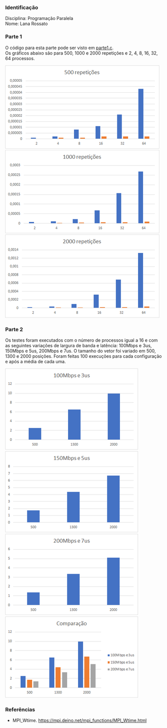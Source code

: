 ### Identificação

Disciplina: Programação Paralela  
Nome: Lana Rossato  

### Parte 1
O código para esta parte pode ser visto em [parte1.c](parte1.c).  
Os gráficos abaixo são para 500, 1000 e 2000 repetições e 2, 4, 8, 16, 32, 64 processos.

<img src = 500repet.png>
<img src = 1000repet.png>
<img src = 2000repet.png>

### Parte 2
Os testes foram executados com o número de processos igual a 16 e com as seguintes variações de largura de banda e latência: 100Mbps e 3us, 150Mbps e 5us, 200Mbps e 7us. O tamanho do vetor foi variado em 500, 1300 e 2000 posições. Foram feitas 100 execuções para cada configuração e após a média de cada uma.

<img src = 100Mbps3us.png>
<img src = 150Mbps5us.png>
<img src = 200Mbps7us.png>
<img src = comparações.png>

### Referências
- MPI_Wtime. https://mpi.deino.net/mpi_functions/MPI_Wtime.html
